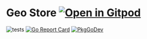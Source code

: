 # Geo Store <a href="https://gitpod.io/#https://github.com/gouniverse/geostore" style="float:right:"><img src="https://gitpod.io/button/open-in-gitpod.svg" alt="Open in Gitpod" loading="lazy"></a>

![tests](https://github.com/gouniverse/geostore/workflows/tests/badge.svg)
[![Go Report Card](https://goreportcard.com/badge/github.com/gouniverse/geostore)](https://goreportcard.com/report/github.com/gouniverse/hb)
[![PkgGoDev](https://pkg.go.dev/badge/github.com/gouniverse/geostore)](https://pkg.go.dev/github.com/gouniverse/hb)
